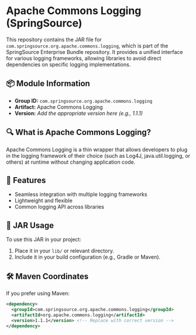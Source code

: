 # Apache Commons Logging (SpringSource)

This repository contains the JAR file for `com.springsource.org.apache.commons.logging`, which is part of the SpringSource Enterprise Bundle repository. It provides a unified interface for various logging frameworks, allowing libraries to avoid direct dependencies on specific logging implementations.

## 📦 Module Information

- **Group ID:** `com.springsource.org.apache.commons.logging`
- **Artifact:** Apache Commons Logging
- **Version:** _Add the appropriate version here (e.g., 1.1.1)_

## 🔍 What is Apache Commons Logging?

Apache Commons Logging is a thin wrapper that allows developers to plug in the logging framework of their choice (such as Log4J, java.util.logging, or others) at runtime without changing application code.

## 🚀 Features

- Seamless integration with multiple logging frameworks
- Lightweight and flexible
- Common logging API across libraries

## 📁 JAR Usage

To use this JAR in your project:
1. Place it in your `lib/` or relevant directory.
2. Include it in your build configuration (e.g., Gradle or Maven).

## 🛠️ Maven Coordinates

If you prefer using Maven:
```xml
<dependency>
  <groupId>com.springsource.org.apache.commons.logging</groupId>
  <artifactId>org.apache.commons.logging</artifactId>
  <version>1.1.1</version> <!-- Replace with correct version -->
</dependency>
